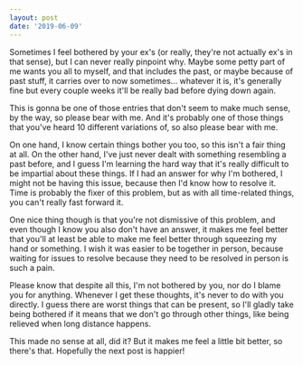 ```yaml
---
layout: post
date: '2019-06-09'
---
```


Sometimes I feel bothered by your ex's (or really, they're not actually ex's in that sense), but I can never really pinpoint why. Maybe some petty part of me wants you all to myself, and that includes the past, or maybe because of past stuff, it carries over to now sometimes... whatever it is, it's generally fine but every couple weeks it'll be really bad before dying down again.

This is gonna be one of those entries that don't seem to make much sense, by the way, so please bear with me. And it's probably one of those things that you've heard 10 different variations of, so also please bear with me.

On one hand, I know certain things bother you too, so this isn't a fair thing at all. On the other hand, I've just never dealt with something resembling a past before, and I guess I'm learning the hard way that it's really difficult to be impartial about these things. If I had an answer for why I'm bothered, I might not be having this issue, because then I'd know how to resolve it. Time is probably the fixer of this problem, but as with all time-related things, you can't really fast forward it.

One nice thing though is that you're not dismissive of this problem, and even though I know you also don't have an answer, it makes me feel better that you'll at least be able to make me feel better through squeezing my hand or something. I wish it was easier to be together in person, because waiting for issues to resolve because they need to be resolved in person is such a pain. 

Please know that despite all this, I'm not bothered by you, nor do I blame you for anything. Whenever I get these thoughts, it's never to do with you directly. I guess there are worst things that can be present, so I'll gladly take being bothered if it means that we don't go through other things, like being relieved when long distance happens. 

This made no sense at all, did it? But it makes me feel a little bit better, so there's that. Hopefully the next post is happier!
